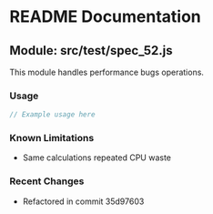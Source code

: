 # README Documentation

## Module: src/test/spec_52.js

This module handles performance bugs operations.

### Usage

```java
// Example usage here
```

### Known Limitations

- Same calculations repeated CPU waste

### Recent Changes

- Refactored in commit 35d97603
